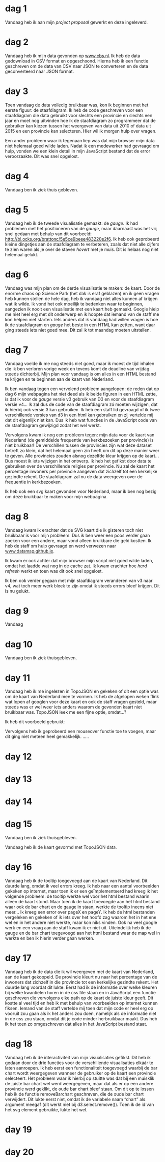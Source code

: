 

# dag 1

Vandaag heb ik aan mijn *project proposal* gewerkt en deze ingeleverd. 

# dag 2

Vandaag heb ik mijn data gevonden op www.cbs.nl. Ik heb de data gedownload in CSV format en opgeschoond. Hierna heb ik een functie geschreven om de data van CSV naar JSON te converteren en de data geconverteerd naar JSON format.


# day 3

Toen vandaag de data volledig bruikbaar was, kon ik beginnen met het eerste figuur: de staafdiagram. Ik heb de code geschreven voor een staafdiagram die data gebruikt voor slechts een provincie en slechts een jaar en moet nog uitvinden hoe ik de staafdiagram zo programmeer dat de gebruiker kan kiezen tussen het weergeven van data uit 2010 of data uit 2015 en een provincie kan selecteren. Hier wil ik morgen hulp over vragen.

Een ander probleem waar ik tegenaan liep was dat mijn browser mijn data niet helemaal goed wilde laden. Nadat ik een medewerker had gevraagd om hulp, vonden we een klein detail in mijn JavaScript bestand dat de error veroorzaakte. Dit was snel opgelost.

# dag 4

Vandaag ben ik ziek thuis gebleven.

# dag 5

Vandaag heb ik de tweede visualisatie gemaakt: de *gauge*. Ik had problemen met het positioneren van de *gauge*, maar daarnaast was het vrij snel gedaan met behulp van dit voorbeeld: http://bl.ocks.org/brattonc/5e5ce9beee483220e2f6. Ik heb ook geprobeerd kleine dingetjes aan de staafdiagram te verbeteren, zoals dat niet alle cijfers te zien waren als je over de staven *hovert* met je muis. Dit is helaas nog niet helemaal gelukt.


# dag 6

Vandaag was mijn plan om de derde visualisatie te maken: de kaart. Door de enorme chaos op Science Park (het dak is eraf geblazen) en ik geen vragen heb kunnen stellen de hele dag, heb ik vandaag niet alles kunnen af krijgen wat ik wilde. Ik vond het ook moeilijk te bedenken waar te beginnen, aangezien ik nooit een visualisatie met een kaart heb gemaakt. Google hielp me niet heel erg met dit onderwerp en ik hoopte dat iemand van de staff me kon helpen met starten. Iets anders dat ik vandaag had willen vragen is hoe ik de staafdiagram en *gauge* het beste in een HTML kan zetten, want daar ging steeds iets niet goed mee. Dit zal ik tot maandag moeten uitstellen.



# dag 7

Vandaag voelde ik me nog steeds niet goed, maar ik moest de tijd inhalen die ik ben verloren vorige week en tevens komt de deadline van vrijdag steeds dichterbij. Mijn plan voor vandaag is om alles in een HTML bestand te krijgen en te beginnen aan de kaart van Nederland. 

Ik ben vandaag tegen een vervelend probleem aangelopen: de reden dat op dag 6 mijn webpagina het niet deed als ik beide figuren in een HTML zette, is dat ik voor de *gauge* versie v3 gebruik van D3 en voor de staafdiagram versie v4... Ik zal dus de code van de staafdiagram zó moeten wijzigen, dat ik hierbij ook versie 3 kan gebruiken. Ik heb een staff lid gevraagd of ik twee verschillende versies van d3 in een html kan gebruiken en zij vertelde mij dat dit eigenlijk niet kan. Dus ik heb wat functies in de JavaScript code van de staafdiagram gewijzigd zodat het wel werkt. 

Vervolgens kwam ik nog een probleem tegen: mijn data voor de kaart van Nederland (de gemiddelde frequentie van kerkbezoeken per provincie) is niet bruikbaar! De verschillen tussen de provincies zijn wat deze dataset betreft zo klein, dat het helemaal geen zin heeft om dit op deze manier weer te geven. Alle provincies zouden alsnog dezelfde kleur krijgen op de kaart... Dus moest ik iets wijzigen in het ontwerp. Ik heb het gefikst door data te gebruiken over de verschillende religies per provincie. Nu zal de kaart het percentage inwoners per provincie aangeven dat zichzelf tot een kerkelijke gezindte rekent. De staafdiagram zal nu de data weergeven over de frequentie in kerkbezoeken.

Ik heb ook een svg kaart gevonden voor Nederland, maar ik ben nog bezig om deze bruikbaar te maken voor mijn webpagina.


# dag 8

Vandaag kwam ik erachter dat de SVG kaart die ik gisteren toch niet bruikbaar is voor mijn probleem. Dus ik ben weer een poos verder gaan zoeken voor een andere, maar vond alleen bruikbare die geld kostten. Ik heb de staff om hulp gevraagd en werd verwezen naar www.datamap.github.io.

Ik kwam er ook achter dat mijn browser mijn script niet goed wilde laden, omdat het laadde wat nog in de cache zat. Ik kwam erachter hoe *hard refresh* werkt en toen was dit ook snel opgelost.

Ik ben ook verder gegaan met mijn staafdiagram veranderen van v3 naar v4, wat toch meer werk bleek te zijn omdat ik steeds errors bleef krijgen. Dit is nu gelukt.


# dag 9 
Vandaag 

# dag 10
Vandaag ben ik ziek thuisgebleven.


# day 11
Vandaag heb ik me ingelezen in TopoJSON en gekeken of dit een optie was om de kaart van Nederland mee te vormen. Ik heb de afgelopen weken flink wat lopen af googlen voor deze kaart en ook de staff vragen gesteld, maar steeds was er wel weer iets anders waarom de gevonden kaart niet bruikbaar was. TopoJSON leek me een fijne optie,  omdat…?

Ik heb dit voorbeeld gebruikt:

Vervolgens heb ik geprobeerd een mouseover functie toe te voegen, maar dit ging niet meteen heel gemakkelijk. …..

# day 12

# day 13

# day 14

# dag 15
Vandaag ben ik ziek thuisgebleven.




Vandaag heb ik de kaart gevormd met TopoJSON data.
# day 16
Vandaag heb ik de tooltip toegevoegd aan de kaart van Nederland. Dit duurde lang, omdat ik veel errors kreeg. Ik heb naar een aantal voorbeelden gekeken op internet, maar toen ik er een geïmplementeerd had kreeg ik het volgende probleem: de tooltip werkte wel voor het html bestand waarin alleen de kaart stond. Maar toen ik de kaart toevoegde aan het html bestand waar ook de bar chart en de gauge in staan, werkte de tooltip ineens niet  meer… Ik kreeg een error over pageX en pageY. Ik heb de html bestanden vergeleken en gekeken of ik iets over het hoofd zag waarom het in het ene wel en in het andere niet werkte, maar kon niks vinden. Ook na veel google werk en een vraag aan de staff kwam ik er niet uit. Uiteindelijk heb ik de gauge en de bar chart toegevoegd aan het html bestand waar de map wel in werkte en ben ik hierin verder gaan werken. 

# day 17
Vandaag heb ik de data die ik wil weergeven met de kaart van Nederland, aan de kaart gekoppeld. De provincie kleurt nu naar het percentage van de inwoners dat zichzelf in die provincie tot een kerkelijke gezindte rekent. Het duurde lang voordat dit lukte. Eerst had ik de informatie over welke kleuren bij welke kwantielen horen in de css file staan en in JavaScript een functie geschreven die vervolgens elke path op de kaart de juiste kleur geeft. Dit kostte al veel tijd en heb ik met behulp van voorbeelden op internet kunnen fiksen. Iemand van de staff vertelde mij toen dat mijn code er heel erg op vooruit zou gaan als ik het anders zou doen, namelijk als de informatie niet in de css zou staan, omdat dit je code minder herbruikbaar maakt. Dus heb ik het toen zo omgeschreven dat alles in het JavaScript bestand staat. 

# dag 18
Vandaag heb ik de interactiviteit van mijn visualisaties gefikst. Dit heb ik gedaan door de drie functies voor de verschillende visualisaties elkáár te laten aanroepen. Ik heb eerst een functionaliteit toegevoegd waarbij de bar chart wordt weergegeven wanneer de gebruiker op de kaart een provincie selecteert. Het probleem waar ik hierbij op stuitte was dat bij een muisklik de juiste bar chart wel werd weergegeven, maar dat als er op een andere provincie werd geklikt, de oude bar chart bleef staan. Om dit op te lossen heb ik de functie removeBarchart geschreven, die de oude bar chart verwijdert. Dit lukte eerst niet, omdat ik de variabele naam “chart” als argument meegaf (dit werkt niet bij d3.select.remove()). Toen ik de id van het svg element gebruikte, lukte het wel.

# day 19
# day 20

